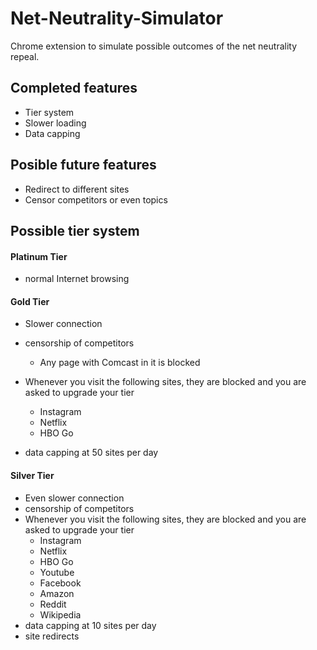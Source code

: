 # Net-Neutrality-Simulator
Chrome extension to simulate possible outcomes of the net neutrality repeal. 

## Completed features
- Tier system
- Slower loading
- Data capping

## Posible future features
- Redirect to different sites
- Censor competitors or even topics

## Possible tier system

#### Platinum Tier 
- normal Internet browsing

#### Gold Tier 
- Slower connection
- censorship of competitors
    - Any page with Comcast in it is blocked
- Whenever you visit the following sites, they are blocked and you are asked to upgrade your tier
    - Instagram
    - Netflix
    - HBO Go
    
- data capping at 50 sites per day

#### Silver Tier 
- Even slower connection
- censorship of competitors
- Whenever you visit the following sites, they are blocked and you are asked to upgrade your tier
    - Instagram
    - Netflix
    - HBO Go
    - Youtube
    - Facebook
    - Amazon
    - Reddit
    - Wikipedia
- data capping at 10 sites per day
- site redirects 

